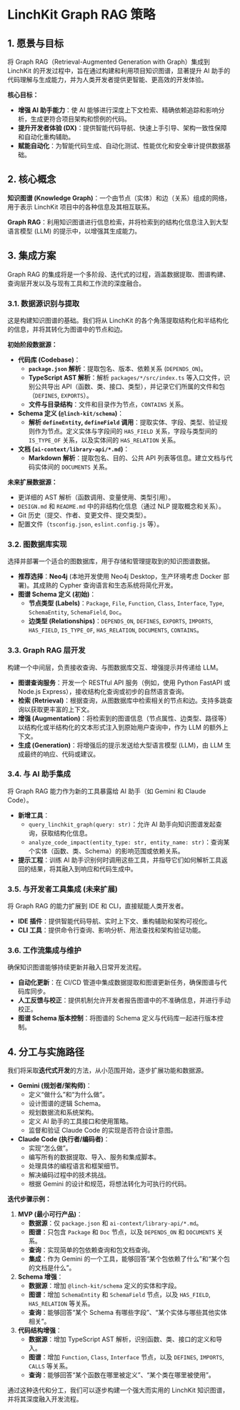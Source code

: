 # LinchKit Graph RAG 策略

## 1. 愿景与目标

将 Graph RAG（Retrieval-Augmented Generation with Graph）集成到 LinchKit 的开发过程中，旨在通过构建和利用项目知识图谱，显著提升 AI 助手的代码理解与生成能力，并为人类开发者提供更智能、更高效的开发体验。

**核心目标：**
*   **增强 AI 助手能力**：使 AI 能够进行深度上下文检索、精确依赖追踪和影响分析，生成更符合项目架构和惯例的代码。
*   **提升开发者体验 (DX)**：提供智能代码导航、快速上手引导、架构一致性保障和自动化重构辅助。
*   **赋能自动化**：为智能代码生成、自动化测试、性能优化和安全审计提供数据基础。

## 2. 核心概念

**知识图谱 (Knowledge Graph)**：一个由节点（实体）和边（关系）组成的网络，用于表示 LinchKit 项目中的各种信息及其相互联系。

**Graph RAG**：利用知识图谱进行信息检索，并将检索到的结构化信息注入到大型语言模型 (LLM) 的提示中，以增强其生成能力。

## 3. 集成方案

Graph RAG 的集成将是一个多阶段、迭代式的过程，涵盖数据提取、图谱构建、查询层开发以及与现有工具和工作流的深度融合。

### 3.1. 数据源识别与提取

这是构建知识图谱的基础。我们将从 LinchKit 的各个角落提取结构化和半结构化的信息，并将其转化为图谱中的节点和边。

**初始阶段数据源：**
*   **代码库 (Codebase)**：
    *   **`package.json` 解析**：提取包名、版本、依赖关系 (`DEPENDS_ON`)。
    *   **TypeScript AST 解析**：解析 `packages/*/src/index.ts` 等入口文件，识别公共导出 API（函数、类、接口、类型），并记录它们所属的文件和包（`DEFINES`, `EXPORTS`）。
    *   **文件与目录结构**：文件和目录作为节点，`CONTAINS` 关系。
*   **Schema 定义 (`@linch-kit/schema`)**：
    *   **解析 `defineEntity`, `defineField` 调用**：提取实体、字段、类型、验证规则作为节点。定义实体与字段间的 `HAS_FIELD` 关系，字段与类型间的 `IS_TYPE_OF` 关系，以及实体间的 `HAS_RELATION` 关系。
*   **文档 (`ai-context/library-api/*.md`)**：
    *   **Markdown 解析**：提取包名、目的、公共 API 列表等信息。建立文档与代码实体间的 `DOCUMENTS` 关系。

**未来扩展数据源：**
*   更详细的 AST 解析（函数调用、变量使用、类型引用）。
*   `DESIGN.md` 和 `README.md` 中的非结构化信息（通过 NLP 提取概念和关系）。
*   Git 历史（提交、作者、变更文件、提交类型）。
*   配置文件（`tsconfig.json`, `eslint.config.js` 等）。

### 3.2. 图数据库实现

选择并部署一个适合的图数据库，用于存储和管理提取到的知识图谱数据。

*   **推荐选择**：**Neo4j** (本地开发使用 Neo4j Desktop，生产环境考虑 Docker 部署)。其成熟的 Cypher 查询语言和生态系统将简化开发。
*   **图谱 Schema 定义 (初始)**：
    *   **节点类型 (Labels)**：`Package`, `File`, `Function`, `Class`, `Interface`, `Type`, `SchemaEntity`, `SchemaField`, `Doc`。
    *   **边类型 (Relationships)**：`DEPENDS_ON`, `DEFINES`, `EXPORTS`, `IMPORTS`, `HAS_FIELD`, `IS_TYPE_OF`, `HAS_RELATION`, `DOCUMENTS`, `CONTAINS`。

### 3.3. Graph RAG 层开发

构建一个中间层，负责接收查询、与图数据库交互、增强提示并传递给 LLM。

*   **图谱查询服务**：开发一个 RESTful API 服务（例如，使用 Python FastAPI 或 Node.js Express），接收结构化查询或初步的自然语言查询。
*   **检索 (Retrieval)**：根据查询，从图数据库中检索相关的节点和边。支持多跳查询以获取更丰富的上下文。
*   **增强 (Augmentation)**：将检索到的图谱信息（节点属性、边类型、路径等）以结构化或半结构化的文本形式注入到原始用户查询中，作为 LLM 的额外上下文。
*   **生成 (Generation)**：将增强后的提示发送给大型语言模型 (LLM)，由 LLM 生成最终的响应、代码或建议。

### 3.4. 与 AI 助手集成

将 Graph RAG 能力作为新的工具暴露给 AI 助手（如 Gemini 和 Claude Code）。

*   **新增工具**：
    *   `query_linchkit_graph(query: str)`：允许 AI 助手向知识图谱发起查询，获取结构化信息。
    *   `analyze_code_impact(entity_type: str, entity_name: str)`：查询某个实体（函数、类、Schema）的影响范围或依赖关系。
*   **提示工程**：训练 AI 助手识别何时调用这些工具，并指导它们如何解析工具返回的结果，将其融入到响应和代码生成中。

### 3.5. 与开发者工具集成 (未来扩展)

将 Graph RAG 的能力扩展到 IDE 和 CLI，直接赋能人类开发者。

*   **IDE 插件**：提供智能代码导航、实时上下文、重构辅助和架构可视化。
*   **CLI 工具**：提供命令行查询、影响分析、用法查找和架构验证功能。

### 3.6. 工作流集成与维护

确保知识图谱能够持续更新并融入日常开发流程。

*   **自动化更新**：在 CI/CD 管道中集成数据提取和图谱更新任务，确保图谱与代码库同步。
*   **人工反馈与校正**：提供机制允许开发者报告图谱中的不准确信息，并进行手动校正。
*   **图谱 Schema 版本控制**：将图谱的 Schema 定义与代码库一起进行版本控制。

## 4. 分工与实施路径

我们将采取**迭代式开发**的方法，从小范围开始，逐步扩展功能和数据源。

*   **Gemini (规划者/架构师)**：
    *   定义“做什么”和“为什么做”。
    *   设计图谱的逻辑 Schema。
    *   规划数据流和系统架构。
    *   定义 AI 助手的工具接口和使用策略。
    *   监督和验证 Claude Code 的实现是否符合设计意图。
*   **Claude Code (执行者/编码者)**：
    *   实现“怎么做”。
    *   编写所有的数据提取、导入、服务和集成脚本。
    *   处理具体的编程语言和框架细节。
    *   解决编码过程中的技术挑战。
    *   根据 Gemini 的设计和规范，将想法转化为可执行的代码。

**迭代步骤示例：**
1.  **MVP (最小可行产品)**：
    *   **数据源**：仅 `package.json` 和 `ai-context/library-api/*.md`。
    *   **图谱**：只包含 `Package` 和 `Doc` 节点，以及 `DEPENDS_ON` 和 `DOCUMENTS` 关系。
    *   **查询**：实现简单的包依赖查询和包文档查询。
    *   **集成**：作为 Gemini 的一个工具，能够回答“某个包依赖了什么”和“某个包的文档是什么”。
2.  **Schema 增强**：
    *   **数据源**：增加 `@linch-kit/schema` 定义的实体和字段。
    *   **图谱**：增加 `SchemaEntity` 和 `SchemaField` 节点，以及 `HAS_FIELD`, `HAS_RELATION` 等关系。
    *   **查询**：能够回答“某个 Schema 有哪些字段”、“某个实体与哪些其他实体相关”。
3.  **代码结构增强**：
    *   **数据源**：增加 TypeScript AST 解析，识别函数、类、接口的定义和导入。
    *   **图谱**：增加 `Function`, `Class`, `Interface` 节点，以及 `DEFINES`, `IMPORTS`, `CALLS` 等关系。
    *   **查询**：能够回答“某个函数在哪里被定义”、“某个类在哪里被使用”。

通过这种迭代和分工，我们可以逐步构建一个强大而实用的 LinchKit 知识图谱，并将其深度融入开发流程。
